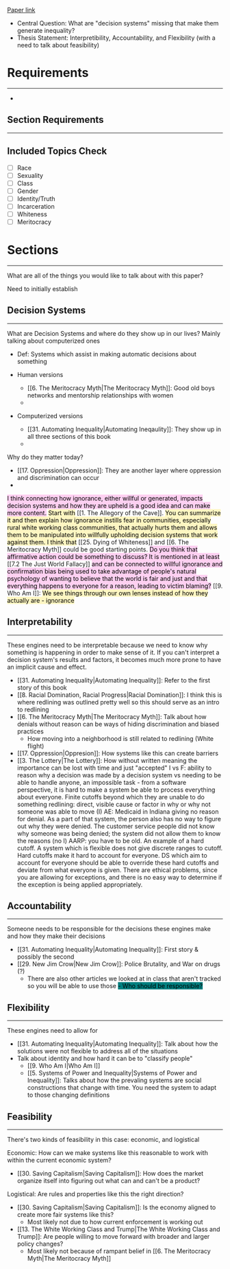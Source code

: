 [Paper link](https://docs.google.com/document/d/16FmNfpu750TW2R8w4cCcVPwLiAYjWfdTpj8k75o0MIw/edit)  
- Central Question: What are "decision systems" missing that make them generate inequality?
- Thesis Statement: Interpretibility, Accountability, and Flexibility (with a need to talk about feasibility)

# Requirements
- - - 
- 

## Section Requirements
- - -

## Included Topics Check
- [ ] Race
- [ ] Sexuality
- [ ] Class
- [ ] Gender
- [ ] Identity/Truth
- [ ] Incarceration
- [ ] Whiteness
- [ ] Meritocracy

# Sections
- - -
What are all of the things you would like to talk about with this paper?

Need to initially establish 

## Decision Systems
- - -
What are Decision Systems and where do they show up in our lives? Mainly talking about computerized ones
- Def: Systems which assist in making automatic decisions about something

- Human versions
	- [[6. The Meritocracy Myth|The Meritocracy Myth]]: Good old boys networks and mentorship relationships with women
	- 

- Computerized versions
	- [[31. Automating Inequality|Automating Ineqaulity]]: They show up in all three sections of this book
	- 

Why do they matter today?
- [[17. Oppression|Oppression]]: They are another layer where oppression and discrimination can occur
- 
<mark style="background: #FFB8EBA6;">I think connecting how ignorance, either willful or generated, impacts decision systems and how they are upheld is a good idea and can make more content.</mark>
	<mark style="background: #FFF3A3A6;">Start with</mark> [[1. The Allegory of the Cave]]. <mark style="background: #FFF3A3A6;">You can summarize it and then explain how ignorance instills fear in communities, especially rural white working class communities, that actually hurts them and allows them to be manipulated into willfully upholding decision systems that work against them. I think that</mark> [[25. Dying of Whiteness]] and [[6. The Meritocracy Myth]] could be good starting points.
<mark style="background: #FFB8EBA6;">Do you think that affirmative action could be something to discuss? It is mentioned in at least</mark> [[7.2 The Just World Fallacy]] <mark style="background: #FFB8EBA6;">and can be connected to willful ignorance and confirmation bias being used to take advantage of people's natural psychology of wanting to believe that the world is fair and just and that everything happens to everyone for a reason, leading to victim blaming?</mark>
	[[9. Who Am I]]: <mark style="background: #FFF3A3A6;">We see things through our own lenses instead of how they actually are - ignorance</mark>
## Interpretability
- - -
These engines need to be interpretable because we need to know why something is happening in order to make sense of it.
If you can't interpret a decision system's results and factors, it becomes much more prone to have an implicit cause and effect.
- [[31. Automating Inequality|Automating Inequality]]: Refer to the first story of this book
- [[8. Racial Domination, Racial Progress|Racial Domination]]: I think this is where redlining was outlined pretty well so this should serve as an intro to redlining
- [[6. The Meritocracy Myth|The Meritocracy Myth]]: Talk about how denials without reason can be ways of hiding discrimination and biased practices
	- How moving into a neighborhood is still related to redlining (White flight)
- [[17. Oppression|Oppresion]]: How systems like this can create barriers
- [[3. The Lottery|The Lottery]]: How without written meaning the importance can be lost with time and just "accepted"
I vs F: ability to reason why a decision was made by a decision system vs needing to be able to handle anyone, an impossible task - from a software perspective, it is hard to make a system be able to process everything about everyone. Finite cutoffs beyond which they are unable to do something
	redlining: direct, visible cause or factor in why or why not someone was able to move (I)
	AE: Medicaid in Indiana giving no reason for denial. As a part of that system, the person also has no way to figure out why they were denied. The customer service people did not know why someone was being denied; the system did not allow them to know the reasons (no I)
	AARP: you have to be old. An example of a hard cutoff. A system which is flexible does not give discrete ranges to cutoff. Hard cutoffs make it hard to account for everyone. DS which aim to account for everyone should be able to override these hard cutoffs and deviate from what everyone is given. There are ethical problems, since you are allowing for exceptions, and there is no easy way to determine if the exception is being applied appropriately.
## Accountability
- - -
Someone needs to be responsible for the decisions these engines make and how they make their decisions
- [[31. Automating Inequality|Automating Inequality]]: First story & possibly the second
- [[29. New Jim Crow|New Jim Crow]]: Police Brutality, and War on drugs (?)
	- There are also other articles we looked at in class that aren't tracked so you will be able to use those
<mark style="background: #008080;">- Who should be responsible?</mark>

## Flexibility
- - - 
These engines need to allow for 
- [[31. Automating Inequality|Automating Inequality]]: Talk about how the solutions were not flexible to address all of the situations
- Talk about identity and how hard it can be to "classify people"
	- [[9. Who Am I|Who Am I]]
	- [[5. Systems of Power and Inequality|Systems of Power and Inequality]]: Talks about how the prevaling systems are social constructions that change with time. You need the system to adapt to those changing definitions

## Feasibility
- - -
There's two kinds of feasibility in this case: economic, and logistical

Economic: How can we make systems like this reasonable to work with within the current economic system?
- [[30. Saving Capitalism|Saving Capitalism]]: How does the market organize itself into figuring out what can and can't be a product?

Logistical: Are rules and properties like this the right direction?
- [[30. Saving Capitalism|Saving Capitalism]]: Is the economy aligned to create more fair systems like this?
	- Most likely not due to how current enforcement is working out
- [[13. The White Working Class and Trump|The White Working Class and Trump]]: Are people willing to move forward with broader and larger policy changes?
	- Most likely not because of rampant belief in [[6. The Meritocracy Myth|The Meritocracy Myth]]